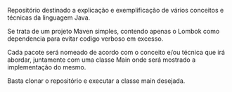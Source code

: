 Repositório destinado a explicação e exemplificação
de vários conceitos e técnicas da linguagem Java.

Se trata de um projeto Maven simples, contendo apenas
o Lombok como dependencia para evitar codigo
verboso em excesso.

Cada pacote será nomeado de acordo com o conceito 
e/ou técnica que irá abordar, juntamente com uma classe 
Main onde será mostrado a implementação 
do mesmo.

Basta clonar o repositório e executar a classe main 
desejada.